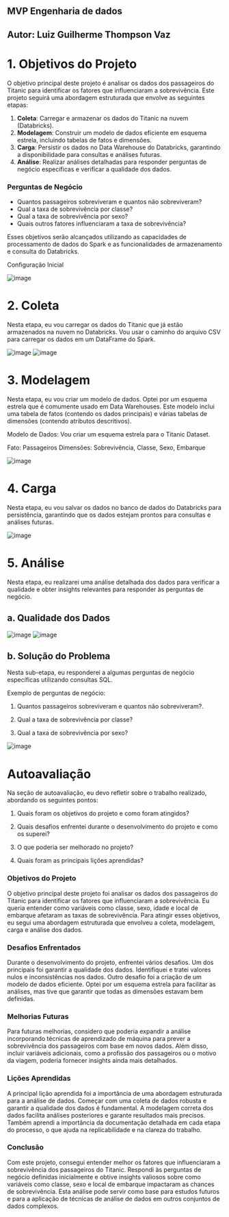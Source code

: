 ## MVP Engenharia de dados
## Autor: Luiz Guilherme Thompson Vaz

# 1. Objetivos do Projeto

O objetivo principal deste projeto é analisar os dados dos passageiros do Titanic para identificar os fatores que influenciaram a sobrevivência. Este projeto seguirá uma abordagem estruturada que envolve as seguintes etapas:

1. **Coleta**: Carregar e armazenar os dados do Titanic na nuvem (Databricks).
2. **Modelagem**: Construir um modelo de dados eficiente em esquema estrela, incluindo tabelas de fatos e dimensões.
3. **Carga**: Persistir os dados no Data Warehouse do Databricks, garantindo a disponibilidade para consultas e análises futuras.
4. **Análise**: Realizar análises detalhadas para responder perguntas de negócio específicas e verificar a qualidade dos dados.

### Perguntas de Negócio

- Quantos passageiros sobreviveram e quantos não sobreviveram?
- Qual a taxa de sobrevivência por classe?
- Qual a taxa de sobrevivência por sexo?
- Quais outros fatores influenciaram a taxa de sobrevivência?

Esses objetivos serão alcançados utilizando as capacidades de processamento de dados do Spark e as funcionalidades de armazenamento e consulta do Databricks.

Configuração Inicial

![image](https://github.com/luizthompson/MVP_Engenharia-_de_dados/assets/165716819/1a609285-6976-49f1-8416-f6e73620de5e)

# 2. Coleta
Nesta etapa, eu vou carregar os dados do Titanic que já estão armazenados na nuvem no Databricks. Vou usar o caminho do arquivo CSV para carregar os dados em um DataFrame do Spark.

![image](https://github.com/luizthompson/MVP_Engenharia-_de_dados/assets/165716819/34892e3f-6a12-4d28-bed4-4f74373adb56)
![image](https://github.com/luizthompson/MVP_Engenharia-_de_dados/assets/165716819/7534a787-4259-404b-a584-9d1390e6be5d)

# 3. Modelagem
Nesta etapa, eu vou criar um modelo de dados. Optei por um esquema estrela que é comumente usado em Data Warehouses. Este modelo inclui uma tabela de fatos (contendo os dados principais) e várias tabelas de dimensões (contendo atributos descritivos).

Modelo de Dados: Vou criar um esquema estrela para o Titanic Dataset.

Fato: Passageiros
Dimensões: Sobrevivência, Classe, Sexo, Embarque

![image](https://github.com/luizthompson/MVP_Engenharia-_de_dados/assets/165716819/527ed191-1078-44b2-a6c6-8f4ca33a2561)


# 4. Carga
Nesta etapa, eu vou salvar os dados no banco de dados do Databricks para persistência, garantindo que os dados estejam prontos para consultas e análises futuras.

![image](https://github.com/luizthompson/MVP_Engenharia-_de_dados/assets/165716819/c8245899-75fd-4e5f-b5ba-d71b4f7ca285)

# 5. Análise

Nesta etapa, eu realizarei uma análise detalhada dos dados para verificar a qualidade e obter insights relevantes para responder às perguntas de negócio.

## a. Qualidade dos Dados

![image](https://github.com/luizthompson/MVP_Engenharia-_de_dados/assets/165716819/421b8619-ea9a-434e-bef6-b4189e8f020f)
![image](https://github.com/luizthompson/MVP_Engenharia-_de_dados/assets/165716819/4b8f1f84-af81-431c-87ff-ce48ec605ea6)

## b. Solução do Problema

Nesta sub-etapa, eu responderei a algumas perguntas de negócio específicas utilizando consultas SQL.

Exemplo de perguntas de negócio:

1. Quantos passageiros sobreviveram e quantos não sobreviveram?.

2. Qual a taxa de sobrevivência por classe?

3. Qual a taxa de sobrevivência por sexo?

![image](https://github.com/luizthompson/MVP_Engenharia-_de_dados/assets/165716819/d62f5fba-1553-4a93-8a8c-435e1d4ab3d2)

# Autoavaliação
Na seção de autoavaliação, eu devo refletir sobre o trabalho realizado, abordando os seguintes pontos:

1. Quais foram os objetivos do projeto e como foram atingidos?

2. Quais desafios enfrentei durante o desenvolvimento do projeto e como os superei?

3. O que poderia ser melhorado no projeto?

4. Quais foram as principais lições aprendidas?

### Objetivos do Projeto

O objetivo principal deste projeto foi analisar os dados dos passageiros do Titanic para identificar os fatores que influenciaram a sobrevivência. Eu queria entender como variáveis como classe, sexo, idade e local de embarque afetaram as taxas de sobrevivência. Para atingir esses objetivos, eu segui uma abordagem estruturada que envolveu a coleta, modelagem, carga e análise dos dados.

### Desafios Enfrentados

Durante o desenvolvimento do projeto, enfrentei vários desafios. Um dos principais foi garantir a qualidade dos dados. Identifiquei e tratei valores nulos e inconsistências nos dados. Outro desafio foi a criação de um modelo de dados eficiente. Optei por um esquema estrela para facilitar as análises, mas tive que garantir que todas as dimensões estavam bem definidas.

### Melhorias Futuras

Para futuras melhorias, considero que poderia expandir a análise incorporando técnicas de aprendizado de máquina para prever a sobrevivência dos passageiros com base em novos dados. Além disso, incluir variáveis adicionais, como a profissão dos passageiros ou o motivo da viagem, poderia fornecer insights ainda mais detalhados.

### Lições Aprendidas

A principal lição aprendida foi a importância de uma abordagem estruturada para a análise de dados. Começar com uma coleta de dados robusta e garantir a qualidade dos dados é fundamental. A modelagem correta dos dados facilita análises posteriores e garante resultados mais precisos. Também aprendi a importância da documentação detalhada em cada etapa do processo, o que ajuda na replicabilidade e na clareza do trabalho.

### Conclusão

Com este projeto, consegui entender melhor os fatores que influenciaram a sobrevivência dos passageiros do Titanic. Respondi às perguntas de negócio definidas inicialmente e obtive insights valiosos sobre como variáveis como classe, sexo e local de embarque impactaram as chances de sobrevivência. Esta análise pode servir como base para estudos futuros e para a aplicação de técnicas de análise de dados em outros conjuntos de dados complexos.
